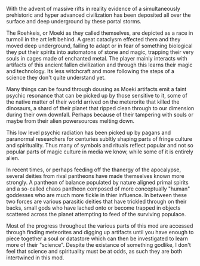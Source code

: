 With the advent of massive rifts in reality evidence of a simultaneously prehistoric and hyper advanced civilization has been deposited all over the surface and deep underground by these portal storms.

The Roehkeis, or Moeki as they called themselves, are depicted as a race in turmoil in the art left behind. A great cataclysm effected them and they moved deep underground, failing to adapt or in fear of something biological they put their spirits into automatons of stone and magic, trapping their very souls in cages made of enchanted metal. The player mainly interacts with artifacts of this ancient fallen civilization and through this learns their magic and technology. Its less witchcraft and more following the steps of a science they don't quite understand yet.

Many things can be found through dousing as Moeki artifacts emit a faint psychic resonance that can be picked up by those sensitive to it, some of the native matter of their world arrived on the meterorite that killed the dinosaurs, a shard of their planet that ripped clean through to our dimension during their own downfall. Perhaps because of their tampering with souls or maybe from their alien powersources melting down.

This low level psychic radiation has been picked up by pagans and paranormal researchers for centuries subltly shaping parts of fringe culture and spirituality. Thus many of symbols and rituals reflect popular and not so popular parts of magic culture in media we know, while some of it is entirely alien.

In recent times, or perhaps feeding off the thanergy of the apocalypse, several deities from rival pantheons have made themselves known more strongly. A pantheon of balance populated by nature aligned primal spirits and a so-called chaos pantheon composed of more conceptually "human" goddesses who are much more fickle in thier influence. In between these two forces are various parasitic deities that have trickled through on their backs, small gods who have lached onto or become trapped in objects scattered across the planet attempting to feed of the surviving populace.

Most of the progress throughout the various parts of this mod are accessed through finding meteorites and digging up artifacts until you have enough to piece together a soul or datastore which can then be investigated to learn more of their "science". Despite the existance of something godlike, I don't feel that science and spirituality must be at odds, as such they are both intertwined in this mod.